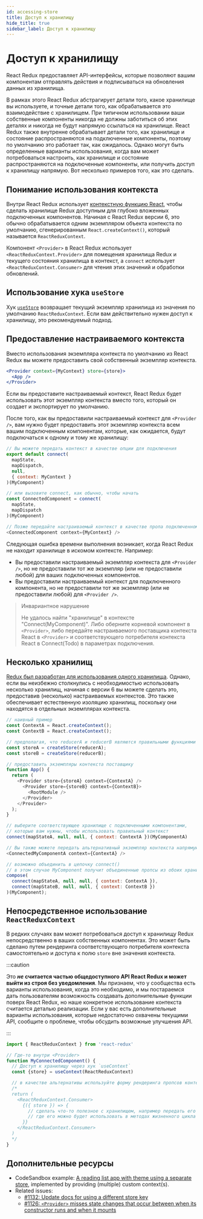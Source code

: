 ```yaml
---
id: accessing-store
title: Доступ к хранилищу
hide_title: true
sidebar_label: Доступ к хранилищу
---
```


# Доступ к хранилищу

React Redux предоставляет API-интерфейсы, которые позволяют вашим компонентам отправлять действия и подписываться на обновления данных из хранилища.

В рамках этого React Redux абстрагирует детали того, какое хранилище вы используете, и точные детали того, как обрабатывается это взаимодействие с хранилищем.
При типичном использовании ваши собственные компоненты никогда не должны заботиться об этих деталях и никогда не будут напрямую ссылаться на хранилище.
React Redux также внутренне обрабатывает детали того, как хранилище и состояние распространяются на подключенные компоненты, поэтому по умолчанию это работает так, как ожидалось.
Однако могут быть определенные варианты использования, когда вам может потребоваться настроить, как хранилище и состояние распространяются на подключенные компоненты, или получить доступ к хранилищу напрямую.
Вот несколько примеров того, как это сделать.

## Понимание использования контекста

Внутри React Redux использует [контекстную функцию React](https://reactjs.org/docs/context.html), чтобы сделать хранилище Redux доступным для глубоко вложенных подключенных компонентов.
Начиная с React Redux версии 6, это обычно обрабатывается одним экземпляром объекта контекста по умолчанию, сгенерированным `React.createContext()`, который называется `ReactReduxContext`.

Компонент `<Provider>` в React Redux использует `<ReactReduxContext.Provider>` для помещения хранилища Redux и текущего состояния хранилища в контекст, а `connect` использует `<ReactReduxContext.Consumer>` для чтения этих значений и обработки обновлений.

## Использование хука `useStore`

Хук [`useStore`](../api/hooks.md#useStore) возвращает текущий экземпляр хранилища из значения по умолчанию `ReactReduxContext`. Если вам действительно нужен доступ к хранилищу, это рекомендуемый подход.

## Предоставление настраиваемого контекста

Вместо использования экземпляра контекста по умолчанию из React Redux вы можете предоставить свой собственный экземпляр контекста.

```jsx
<Provider context={MyContext} store={store}>
  <App />
</Provider>
```

Если вы предоставите настраиваемый контекст, React Redux будет использовать этот экземпляр контекста вместо того, который он создает и экспортирует по умолчанию.

После того, как вы предоставили настраиваемый контекст для `<Provider />`, вам нужно будет предоставить этот экземпляр контекста всем вашим подключенным компонентам, которые, как ожидается, будут подключаться к одному и тому же хранилищу:

```js
// Вы можете передать контекст в качестве опции для подключения
export default connect(
  mapState,
  mapDispatch,
  null,
  { context: MyContext }
)(MyComponent)

// или вызовите connect, как обычно, чтобы начать
const ConnectedComponent = connect(
  mapState,
  mapDispatch
)(MyComponent)

// Позже передайте настраиваемый контекст в качестве пропа подключенному компоненту
<ConnectedComponent context={MyContext} />
```

Следующая ошибка времени выполнения возникает, когда React Redux не находит хранилище в искомом контексте. Например:

- Вы предоставили настраиваемый экземпляр контекста для `<Provider />`, но не предоставили тот же экземпляр (или не предоставили любой) для ваших подключенных компонентов.
- Вы предоставили настраиваемый контекст для подключенного компонента, но не предоставили тот же экземпляр (или не предоставили любой) для `<Provider />`.

> Инвариантное нарушение
>
> Не удалось найти "хранилище" в контексте "Connect(MyComponent)". Либо оберните корневой компонент в `<Provider>`, либо передайте настраиваемого поставщика контекста React в `<Provider>` и соответствующего потребителя контекста React в Connect(Todo) в параметрах подключения.

## Несколько хранилищ

[Redux был разработан для использования одного хранилища](https://redux.js.org/api/store#a-note-for-flux-users).
Однако, если вы неизбежно столкнулись с необходимостью использовать несколько хранилищ, начиная с версии 6 вы можете сделать это, предоставив (несколько) настраиваемых контекстов.
Это также обеспечивает естественную изоляцию хранилищ, поскольку они находятся в отдельных экземплярах контекста.

```js
// наивный пример
const ContextA = React.createContext();
const ContextB = React.createContext();

// предполагая, что reducerA и reducerB являются правильными функциями редьюсерами
const storeA = createStore(reducerA);
const storeB = createStore(reducerB);

// предоставить экземпляры контекста поставщику
function App() {
  return (
    <Provider store={storeA} context={ContextA} />
      <Provider store={storeB} context={ContextB}>
        <RootModule />
      </Provider>
    </Provider>
  );
}

// выберите соответствующее хранилище с подключенными компонентами,
// которые вам нужны, чтобы использовать правильный контекст
connect(mapStateA, null, null, { context: ContextA })(MyComponentA)

// Вы также можете передать альтернативный экземпляр контекста напрямую подключенному компоненту.
<ConnectedMyComponentA context={ContextA} />

// возможно объединить в цепочку connect()
// в этом случае MyComponent получит объединенные пропсы из обоих хранилищ
compose(
  connect(mapStateA, null, null, { context: ContextA }),
  connect(mapStateB, null, null, { context: ContextB })
)(MyComponent);
```

## Непосредственное использование `ReactReduxContext`

В редких случаях вам может потребоваться доступ к хранилищу Redux непосредственно в ваших собственных компонентах.
Это может быть сделано путем рендеринга соответствующего потребителя контекста самостоятельно и доступа к полю `store` вне значения контекста.

:::caution

Это **_не_ считается частью общедоступного API React Redux и может выйти из строя без уведомления**.
Мы признаем, что у сообщества есть варианты использования, когда это необходимо, и мы постараемся дать пользователям возможность создавать дополнительные функции поверх React Redux, но наше конкретное использование контекста считается деталью реализации.
Если у вас есть дополнительные варианты использования, которые недостаточно охвачены текущими API, сообщите о проблеме, чтобы обсудить возможные улучшения API.

:::

```jsx
import { ReactReduxContext } from 'react-redux'

// Где-то внутри <Provider>
function MyConnectedComponent() {
  // Доступ к хранилищу через хук `useContext`
  const {store} = useContext(ReactReduxContext)

  // в качестве альтернативы используйте форму рендеринга пропсов контекста
  /*
  return (
    <ReactReduxContext.Consumer>
      {({ store }) => {
        // сделать что-то полезное с хранилищем, например передать его дочернему компоненту,
        // где его можно будет использовать в методах жизненного цикла
      }}
    </ReactReduxContext.Consumer>
  )
  */
}
```

## Дополнительные ресурсы

- CodeSandbox example: [A reading list app with theme using a separate store](https://codesandbox.io/s/92pm9n2kl4), implemented by providing (multiple) custom context(s).
- Related issues:
  - [#1132: Update docs for using a different store key](https://github.com/reduxjs/react-redux/issues/1132)
  - [#1126: `<Provider>` misses state changes that occur between when its constructor runs and when it mounts](https://github.com/reduxjs/react-redux/issues/1126)
